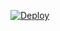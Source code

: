 [![Deploy](https://www.herokucdn.com/deploy/button.png)](https://heroku.com/deploy?template=https://github.com/austintrose/django-playground)

